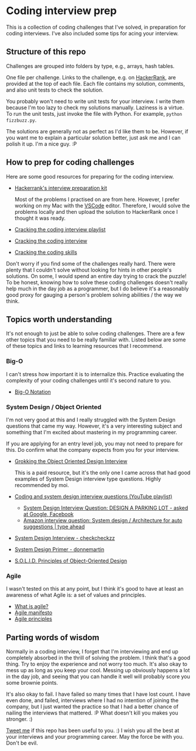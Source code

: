 # Coding interview prep

This is a collection of coding challenges that I've solved, in preparation for
coding interviews. I've also included some tips for acing your interview.

## Structure of this repo

Challenges are grouped into folders by type, e.g., arrays, hash tables.

One file per challenge. Links to the challenge, e.g. on [HackerRank](https://www.hackerrank.com), are
provided at the top of each file. Each file contains my solution, comments,
and also unit tests to check the solution.

You probably won't need to write unit
tests for your interview. I write them because I'm too lazy to check my
solutions manually. Laziness is a virtue. To run the unit tests, just invoke the file with
Python. For example, `python fizzbuzz.py`.

The solutions are generally not as perfect as I'd like them to be. However, if you want me to explain a
particular solution better, just ask me and I can polish it up. I'm a nice guy. :P

## How to prep for coding challenges

Here are some good resources for preparing for the coding interview.

- [Hackerrank's
  interview preparation
  kit](https://www.hackerrank.com/interview/interview-preparation-kit)

  Most of the problems I practised on are from here. However, I prefer working
  on my Mac with the [VSCode](https://code.visualstudio.com/) editor. Therefore, I would solve the
  problems locally and then upload the solution to HackerRank once I thought it
  was ready.
- [Cracking the coding interview playlist](https://www.youtube.com/watch?v=GKgAVjJxh9w&list=PLX6IKgS15Ue02WDPRCmYKuZicQHit9kFt&index=1)
- [Cracking the coding interview](https://www.youtube.com/watch?v=4NIb9l3imAo&t=587s)
- [Cracking the coding skills](http://www.crackingthecodinginterview.com/uploads/6/5/2/8/6528028/cracking_the_coding_skills_-_v6.pdf)

Don't worry
if you find some of the challenges really hard. There were plenty that I
couldn't solve without looking for hints in other people's solutions. On some, I
would spend an entire day trying to crack the puzzle! To be honest, knowing how to solve these coding challenges doesn't really help
much in the day job as a programmer, but I do believe it's a reasonably good proxy for
gauging a person's problem solving abilities / the way we think.

## Topics worth understanding

It's not enough to just be able to solve coding challenges. There are a
few other topics that you need to be really familiar with. Listed below are some
of these topics and links to learning resources that I recommend.

### Big-O

I can't stress how important it is to internalize this. Practice evaluating
the complexity of your coding challenges until it's second nature to you.

- [Big-O Notation](https://www.youtube.com/watch?v=v4cd1O4zkGw)

### System Design / Object Oriented

I'm not very good at this and I really struggled with the System Design
questions that came my way. However, it's a very interesting subject and something that
I'm excited about mastering in my programming career.

If you are applying for an entry level job, you may not need to prepare for
this. Do confirm what the company expects from you for your interview.

- [Grokking the Object Oriented Design
  Interview](https://www.educative.io/courses/grokking-the-object-oriented-design-interview)

  This is a paid resource, but it's the only one I came across that had good
  examples of System Design interview type questions. Highly recommended by moi.

- [Coding and system design interview questions (YouTube playlist)](https://www.youtube.com/playlist?list=PLA8lYuzFlBqAy6dkZHj5VxUAaqr4vwrka)
  - [System Design Interview Question: DESIGN A PARKING LOT - asked at Google, Facebook](https://www.youtube.com/watch?v=DSGsa0pu8-k)
  - [Amazon interview question: System design / Architecture for auto suggestions | type ahead](https://www.youtube.com/watch?v=xrYTjaK5QVM)
- [System Design
  Interview - checkcheckzz](https://github.com/checkcheckzz/system-design-interview/blob/master/README.md)
- [System Design Primer - donnemartin](https://github.com/donnemartin/system-design-primer)
- [S.O.L.I.D. Principles of Object-Oriented Design](https://www.youtube.com/watch?v=GtZtQ2VFweA)

### Agile

I wasn't tested on this at any point, but I think it's good to have at least an
awareness of what Agile is: a set of values and principles.

- [What is agile?](https://www.youtube.com/watch?v=Z9QbYZh1YXY&vl=en)
- [Agile manifesto](https://agilemanifesto.org)
- [Agile principles](https://agilemanifesto.org/principles.html)

## Parting words of wisdom

Normally in a coding interview, I forget that I'm interviewing and end up
completely absorbed in the thrill of solving the problem. I think that's a good
thing. Try to enjoy the
experience and not worry too much. It's also okay to mess up as long as you keep your cool. Messing up obviously happens
a lot in the day job, and seeing that you can handle it well will probably score
you some brownie points.

It's also okay to fail. I have failed so many times that I have lost count. I
have even done, and failed, interviews where I had no intention of joining the company, but I
just wanted the practice so that I had a better chance of nailing the interviews
that mattered. :P What doesn't kill you makes you stronger. :)

[Tweet me](https://twitter.com/vipinajayakumar) if this repo has been useful to you.
:) I wish you all the best at your interviews and your programming career. May
the force be with you. Don't be evil.
